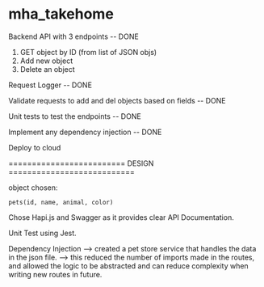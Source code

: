 # mha_takehome
 
Backend API with 3 endpoints -- DONE

1. GET object by ID (from list of JSON objs)
2. Add new object
3. Delete an object

Request Logger -- DONE

Validate requests to add and del objects based on fields -- DONE

Unit tests to test the endpoints -- DONE

Implement any dependency injection -- DONE

Deploy to cloud 

========================= DESIGN ===========================

object chosen: 

    pets(id, name, animal, color)

Chose Hapi.js and Swagger as it provides clear API Documentation.

Unit Test using Jest.

Dependency Injection
--> created a pet store service that handles the data in the json file.
--> this reduced the number of imports made in the routes, and allowed the logic to be abstracted and can reduce complexity when writing new routes in future.
